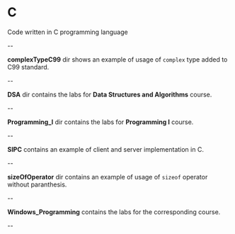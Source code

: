 C
==========

Code written in C programming language

--

**complexTypeC99** dir shows an example of usage of `complex` type added to C99 standard.

--

**DSA** dir contains the labs for **Data Structures and Algorithms** course.

--

**Programming_I** dir contains the labs for **Programming I** course.

--

**SIPC** contains an example of client and server implementation in C.

--

**sizeOfOperator** dir contains an example of usage of `sizeof` operator without paranthesis. 

--

**Windows_Programming** contains the labs for the corresponding course.

--

